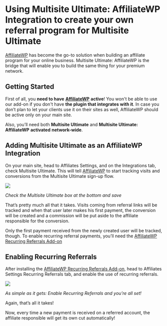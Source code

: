# Using Multisite Ultimate: AffiliateWP Integration to create your own referral program for Multisite Ultimate

[AffiliateWP](https://affiliatewp.com/) has become the go-to solution when building an affiliate program for your online business. Multisite Ultimate: AffiliateWP is the bridge that will enable you to build the same thing for your premium network.

## Getting Started

First of all, you **need to have** [**AffiliateWP**](https://affiliatewp.com/) **active**! You won't be able to use our add-on if you don't have **the plugin that integrates with it**. In case you don’t plan to let your clients use it on their sites as well, AffiliateWP should be active only on your main site.

Also, you’ll need both **Multisite Ultimate** and **Multisite Ultimate: AffiliateWP** **activated** **network-wide**.

## Adding Multisite Ultimate as an AffiliateWP Integration

On your main site, head to Affiliates Settings, and on the Integrations tab, check Multisite Ultimate. This will tell [AffiliateWP](https://affiliatewp.com/) to start tracking visits and conversions from the Multisite Ultimate sign-up flow.

[![](https://wp-ultimo-space.fra1.cdn.digitaloceanspaces.com/hs-602126536867724dfc6f0a54-zkWh3TFms-1F9087E6-928C-4043-94B9-F85966AF05DA.png)](https://wp-ultimo-space.fra1.cdn.digitaloceanspaces.com/hs-602126536867724dfc6f0a54-zkWh3TFms-1F9087E6-928C-4043-94B9-F85966AF05DA.png)

_Check the Multisite Ultimate box at the bottom and save_

That’s pretty much all that it takes. Visits coming from referral links will be tracked and when that user later makes his first payment, the conversion will be created and a commission will be put aside to the affiliate responsible for the conversion.

Only the first payment received from the newly created user will be tracked, though. To enable recurring referral payments, you’ll need the [AffiliateWP Recurring Referrals Add-on](https://affiliatewp.com/add-ons/pro/recurring-referrals/)

## Enabling Recurring Referrals

After installing the [AffiliateWP Recurring Referrals Add-on](https://affiliatewp.com/add-ons/pro/recurring-referrals/), head to Affiliates Settings Recurring Referrals tab, and enable the use of recurring referrals.

[![](https://wp-ultimo-space.fra1.cdn.digitaloceanspaces.com/hs-602126536867724dfc6f0a54-bmSN5h7Lk-4697DC4E-ABB9-4C34-BFD8-97E4B62C261C.png)](https://wp-ultimo-space.fra1.cdn.digitaloceanspaces.com/hs-602126536867724dfc6f0a54-bmSN5h7Lk-4697DC4E-ABB9-4C34-BFD8-97E4B62C261C.png)

_As simple as it gets: Enable Recurring Referrals and you’re all set!_

Again, that’s all it takes!

Now, every time a new payment is received on a referred account, the affiliate responsible will get its own cut automatically!
